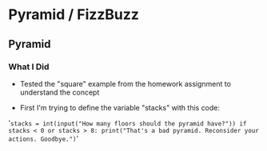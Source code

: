 # Pyramid / FizzBuzz

## Pyramid

### What I Did

- Tested the "square" example from the homework assignment to understand the concept

- First I'm trying to define the variable "stacks" with this code:

'```stacks = int(input("How many floors should the pyramid have?"))
if stacks < 0 or stacks > 8:
    print("That's a bad pyramid. Reconsider your actions. Goodbye.")```'
